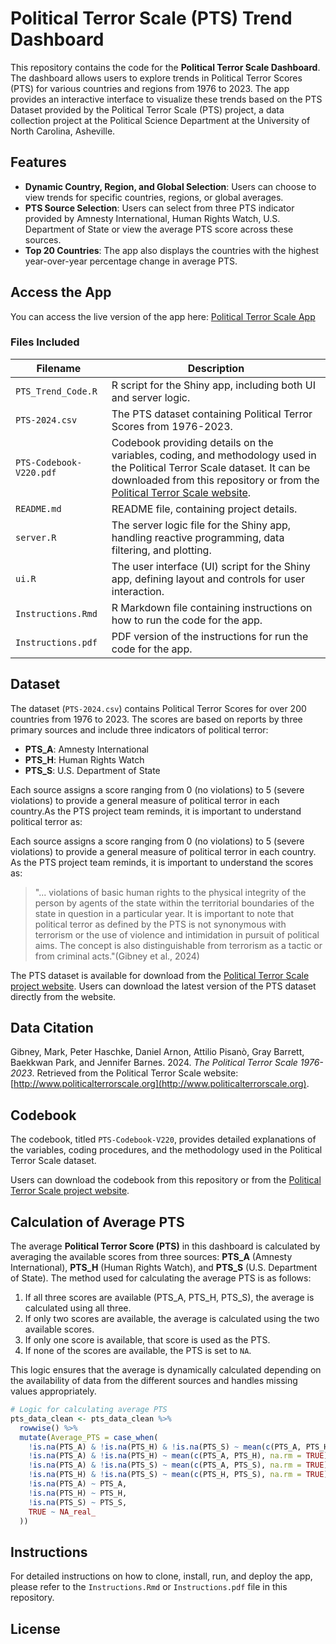 
# Political Terror Scale (PTS) Trend Dashboard

This repository contains the code for the **Political Terror Scale Dashboard**. The dashboard allows users to explore trends in Political Terror Scores (PTS) for various countries and regions from 1976 to 2023. The app provides an interactive interface to visualize these trends based on the PTS Dataset provided by the Political Terror Scale (PTS) project, a data collection project at
the Political Science Department at the University of North Carolina, Asheville.

## Features

- **Dynamic Country, Region, and Global Selection**: Users can choose to view trends for specific countries, regions, or global averages.
- **PTS Source Selection**: Users can select from three PTS indicator provided by Amnesty International, Human Rights Watch, U.S. Department of State or view the average PTS score across these sources.
- **Top 20 Countries**: The app also displays the countries with the highest year-over-year percentage change in average PTS.

## Access the App

You can access the live version of the app here: [Political Terror Scale App](https://mohsnmonji.shinyapps.io/PTS_Trend/)

### Files Included

| Filename         | Description                                 |
|------------------|---------------------------------------------|
| `PTS_Trend_Code.R`| R script for the Shiny app, including both UI and server logic. |
| `PTS-2024.csv`   | The PTS dataset containing Political Terror Scores from 1976-2023. |
| `PTS-Codebook-V220.pdf` | Codebook providing details on the variables, coding, and methodology used in the Political Terror Scale dataset. It can be downloaded from this repository or from the [Political Terror Scale website](http://www.politicalterrorscale.org/). |
| `README.md`      | README file, containing project details. |
| `server.R`       | The server logic file for the Shiny app, handling reactive programming, data filtering, and plotting. |
| `ui.R`           | The user interface (UI) script for the Shiny app, defining layout and controls for user interaction. |
| `Instructions.Rmd` | R Markdown file containing instructions on how to  run the code for the app. |
| `Instructions.pdf` | PDF version of the instructions for run the code for the app. |

## Dataset

The dataset (`PTS-2024.csv`) contains Political Terror Scores for over 200 countries from 1976 to 2023. The scores are based on reports by three primary sources and include three indicators of political terror:

- **PTS_A**: Amnesty International
- **PTS_H**: Human Rights Watch
- **PTS_S**: U.S. Department of State

Each source assigns a score ranging from 0 (no violations) to 5 (severe violations) to provide a general measure of political terror in each country.As the PTS project team reminds, it is important to understand political terror as:

Each source assigns a score ranging from 0 (no violations) to 5 (severe violations) to provide a general measure of political terror in each country. As the PTS project team reminds, it is important to understand the scores as:

> "... violations of basic human rights
to the physical integrity of the person by agents of the state within the territorial boundaries of the state
in question in a particular year. It is important to note that political terror as defined by the PTS is
not synonymous with terrorism or the use of violence and intimidation in pursuit of political aims. The
concept is also distinguishable from terrorism as a tactic or from criminal acts."(Gibney et al., 2024)

The PTS dataset is available for download from the [Political Terror Scale project website](http://www.politicalterrorscale.org/). Users can download the latest version of the PTS dataset directly from the website.

## Data Citation

Gibney, Mark, Peter Haschke, Daniel Arnon, Attilio Pisanò, Gray Barrett, Baekkwan Park, and Jennifer Barnes. 2024. *The Political Terror Scale 1976-2023*. Retrieved from the Political Terror Scale website: [http://www.politicalterrorscale.org](http://www.politicalterrorscale.org).

## Codebook

The codebook, titled `PTS-Codebook-V220`, provides detailed explanations of the variables, coding procedures, and the methodology used in the Political Terror Scale dataset. 

Users can download the codebook from this repository or from the [Political Terror Scale project website](http://www.politicalterrorscale.org/).

## Calculation of Average PTS

The average **Political Terror Score (PTS)** in this dashboard is calculated by averaging the available scores from three sources: **PTS_A** (Amnesty International), **PTS_H** (Human Rights Watch), and **PTS_S** (U.S. Department of State). The method used for calculating the average PTS is as follows:

1. If all three scores are available (PTS_A, PTS_H, PTS_S), the average is calculated using all three.
2. If only two scores are available, the average is calculated using the two available scores.
3. If only one score is available, that score is used as the PTS.
4. If none of the scores are available, the PTS is set to `NA`.

This logic ensures that the average is dynamically calculated depending on the availability of data from the different sources and handles missing values appropriately.

```r
# Logic for calculating average PTS
pts_data_clean <- pts_data_clean %>%
  rowwise() %>%
  mutate(Average_PTS = case_when(
    !is.na(PTS_A) & !is.na(PTS_H) & !is.na(PTS_S) ~ mean(c(PTS_A, PTS_H, PTS_S), na.rm = TRUE),
    !is.na(PTS_A) & !is.na(PTS_H) ~ mean(c(PTS_A, PTS_H), na.rm = TRUE),
    !is.na(PTS_A) & !is.na(PTS_S) ~ mean(c(PTS_A, PTS_S), na.rm = TRUE),
    !is.na(PTS_H) & !is.na(PTS_S) ~ mean(c(PTS_H, PTS_S), na.rm = TRUE),
    !is.na(PTS_A) ~ PTS_A,
    !is.na(PTS_H) ~ PTS_H,
    !is.na(PTS_S) ~ PTS_S,
    TRUE ~ NA_real_
  ))
```

## Instructions

For detailed instructions on how to clone, install, run, and deploy the app, please refer to the `Instructions.Rmd` or `Instructions.pdf` file in this repository.

## License


